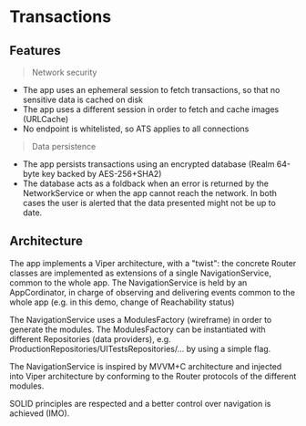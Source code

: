 # Transactions
## Features


> Network security

 - The app uses an ephemeral session to fetch transactions, so that no sensitive data is cached on disk
 - The app uses a different session in order to fetch and cache images (URLCache)
 - No endpoint is whitelisted, so ATS applies to all connections
 
 > Data persistence
 >
 - The app persists transactions using an encrypted database (Realm 64-byte key backed by AES-256+SHA2)
 - The database acts as a foldback when an error is returned by the NetworkService or when the app cannot reach the network. In both cases the user is alerted that the data presented might not be up to date.

 ## Architecture
 >
 The app implements a Viper architecture, with a "twist": the concrete Router classes are implemented as extensions of a single NavigationService, common to the whole app. The NavigationService is held by an AppCordinator, in charge of observing and delivering events common to the whole app (e.g. in this demo, change of Reachability status)

 The NavigationService uses a ModulesFactory (wireframe) in order to generate the modules. The ModulesFactory can be instantiated with different Repositories (data providers), e.g. ProductionRepositories/UITestsRepositories/... by using a simple flag.

The NavigationService is inspired by MVVM+C architecture and injected into  Viper architecture by conforming to the  Router protocols of the different modules.

SOLID principles are respected and a better control over navigation is achieved (IMO).

 

